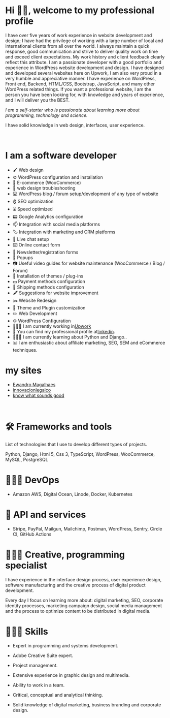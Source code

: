 <!DOCTYPE html>
<html lang="en">
<head>
    <meta charset="UTF-8">
    <meta name="viewport" content="width=device-width, initial-scale=1.0">
</head>
<body>
    <h1>
        Hi 👋🏻, welcome to my professional profile
    </h1>
    <p>
        I have over five years of work experience in website development and design; I have had the privilege of working with a large number of local and international clients from all over the world.
        I always maintain a quick response, good communication and strive to deliver quality work on time and exceed client expectations. My work history and client feedback clearly reflect this attribute.
        I am a passionate developer with a good portfolio and experience in WordPress website development and design. I have designed and developed several websites here on Upwork, I am also very proud in a very humble and appreciative manner.
        I have experience on WordPress, Front end, Backend, HTML/CSS, Bootstrap, JavaScript, and many other WordPress related things.
        If you want a professional website, I am the person you have been looking for, with knowledge and years of experience, and I will deliver you the BEST.
    </p>
    <p><em>I am a self-starter who is passionate about learning more about programming, technology and science.</em></p>
    <p>I have solid knowledge in web design, interfaces, user experience.</p>
    <br>
    <h1>
        I am a software developer
    </h1>
    <ul>
        <li>🖌️ Web design</li>
        <li>⚙️ WordPress configuration and installation</li>
        <li>🛒 E-commerce (WooCommerce)</li>
        <li>🔧 web design troubleshooting</li>
        <li>💻 WordPress blog / forum setup/development of any type of website</li>
        <li>⌚ SEO optimization</li>
        <li>⌛ Speed optimized</li>
        <li>📟 Google Analytics configuration</li>
        <li>📫 Integration with social media platforms</li>
        <li>🏷️ Integration with marketing and CRM platforms</li>
        <li>📱 Live chat setup</li>
        <li>⌨️ Online contact form</li>
        <li>📜 Newsletter/registration forms</li>
        <li>🔖 Popups</li>
        <li>📷 Useful video guides for website maintenance (WooCommerce / Blog / Forum)</li>
        <li>📌 Installation of themes / plug-ins</li>
        <li>💵 Payment methods configuration</li>
        <li>🚗 Shipping methods configuration</li>
        <li>🖋️ Suggestions for website improvement</li>
        <li>✂️ Website Redesign</li>
        <li>📌 Theme and Plugin customization</li>
        <li>✏️ Web Development</li>
        <li>⚙️ WordPress Configuration</li>
        <li>👨🏻‍💻 I am currently working in<a href="https://www.upwork.com/freelancers/~01b68c2f08b4a99c85" target="_blank">Upwork</a></li>
        <li>🤺 You can find my professional profile at<a href="https://www.linkedin.com/in/nicolas-pineda/" target="_blank">linkedin</a>.</li>
        <li>👨🏻‍🔬 I am currently learning about Python and Django..</li>
        <li>📊 I am enthusiastic about affiliate marketing, SEO, SEM and eCommerce techniques.</li>
      </li>
    </ul>
    <h1>
        my sites
    </h1>
    <ul>
            <li><a href="https://Ewandro.com" target="_blank">Ewandro Magalhaes</a></li>
            <li><a href="https://innovacionlegalco.com/" target="_blank">innovacionlegalco</a></li>
            <li> <a href="https://knowwhatsoundsgood.com/" target="_blank">know what sounds good</a></li>
      </li>
    </ul>
    <br>
    <h1>
        🛠 Frameworks and tools
    </h1>
    <p>
        List of technologies that I use to develop different types of projects.
    </p>
    <p>
        Python, Django, Html 5, Css 3, TypeScript, WordPress, WooCommerce, MySQL, PostgreSQL
    </p>
    <h1>
        👨🏻‍🔬 DevOps
    </h1>
    <ul>
        <li>
            Amazon AWS, Digital Ocean, Linode, Docker, Kubernetes
        </li>
    </ul>
    <h1>
        🚀 API and services
    </h1>
    <ul>
        <li>
            Stripe, PayPal, Mailgun, Mailchimp, Postman, WordPress, Sentry, Circle CI, GitHub Actions
        </li>
    </ul>
    <h1>
        👨🏻‍🎨 Creative, programming specialist
    </h1>
    <p>
        I have experience in the interface design process, user experience design, software manufacturing and the creative process of digital product development.
    </p>
    <p>
        Every day I focus on learning more about: digital marketing, SEO, corporate identity processes, marketing campaign design, social media management and the process to optimize content to be distributed in digital media.
    </p>
    <h1>
        👨🏻‍🚀 Skills
    </h1>
    <ul>
        <li>
            Expert in programming and systems development.
        </li>
    </ul>
    <ul>
        <li>
            Adobe Creative Suite expert.
        </li>
    </ul>
    <ul>
        <li>
            Project management.
        </li>
    </ul>
    <ul>
        <li>
            Extensive experience in graphic design and multimedia.
        </li>
    </ul>
    <ul>
        <li>
            Ability to work in a team.
        </li>
    </ul>
    <ul>
        <li>
            Critical, conceptual and analytical thinking.
        </li>
    </ul>
    <ul>
        <li>
            Solid knowledge of digital marketing, business branding and corporate design.
        </li>
    </ul>
</body>
</html>
